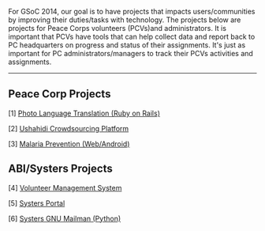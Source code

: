 For GSoC 2014, our goal is to have projects that impacts users/communities by improving their duties/tasks with technology. The projects below are projects for Peace Corps volunteers (PCVs)and administrators. It is important that PCVs have tools that can help collect data and report back to PC headquarters on progress and status of their assignments. It's just as important for PC administrators/managers to track their PCVs activities and assignments. 

***
## Peace Corp Projects
[1] [Photo Language Translation (Ruby on Rails)](Photo-Language-Translation)

[2] [Ushahidi Crowdsourcing Platform](Ushahidi-Crowdsourcing)

[3] [Malaria Prevention (Web/Android)](Malaria-Prevention)

## ABI/Systers Projects
[4] [Volunteer Management System](Volunteer-Management-System)

[5] [Systers Portal](Systers-Portal) 

[6] [Systers GNU Mailman (Python)](Systers-GNU-Mailman)

